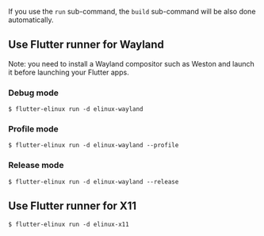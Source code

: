If you use the `run` sub-command, the `build` sub-command will be also done automatically.

## Use Flutter runner for Wayland
Note: you need to install a Wayland compositor such as Weston and launch it before launching your Flutter apps.

### Debug mode
```Shell
$ flutter-elinux run -d elinux-wayland
```

### Profile mode
```Shell
$ flutter-elinux run -d elinux-wayland --profile
```

### Release mode
```Shell
$ flutter-elinux run -d elinux-wayland --release
```

## Use Flutter runner for X11
```Shell
$ flutter-elinux run -d elinux-x11
```
